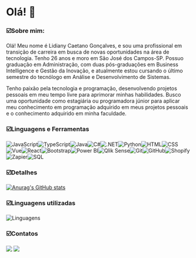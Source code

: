 # Olá! 👋

### ☑️Sobre mim:

Olá! Meu nome é Lidiany Caetano Gonçalves, e sou uma profissional em transição de carreira em busca de novas oportunidades na área de tecnologia. Tenho 26 anos e moro em São José dos Campos-SP. Possuo graduação em Administração, com duas pós-graduações em Business Intelligence e Gestão da Inovação, e atualmente estou cursando o último semestre do tecnólogo em Análise e Desenvolvimento de Sistemas.

Tenho paixão pela tecnologia e programação, desenvolvendo projetos pessoais em meu tempo livre para aprimorar minhas habilidades. Busco uma oportunidade como estagiária ou programadora júnior para aplicar meu conhecimento em programação adquirido em meus projetos pessoais e o conhecimento adquirido em minha faculdade.

### ☑️Linguagens e Ferramentas

<div style="display: flex; flex-wrap: wrap;">
  <!-- JavaScript -->
  <img src="https://img.shields.io/badge/JavaScript-F7DF1E?style=for-the-badge&logo=javascript&logoColor=black" alt="JavaScript"/>

  <!-- TypeScript -->
  <img src="https://img.shields.io/badge/TypeScript-3178C6?style=for-the-badge&logo=typescript&logoColor=white" alt="TypeScript"/>

  <!-- Java -->
  <img src="https://img.shields.io/badge/Java-007396?style=for-the-badge&logo=java&logoColor=white" alt="Java"/>

  <!-- C# -->
  <img src="https://img.shields.io/badge/C%23-239120?style=for-the-badge&logo=c-sharp&logoColor=white" alt="C#"/>

  <!-- .NET -->
  <img src="https://img.shields.io/badge/.NET-512BD4?style=for-the-badge&logo=dotnet&logoColor=white" alt=".NET"/>

  <!-- Python -->
  <img src="https://img.shields.io/badge/Python-3776AB?style=for-the-badge&logo=python&logoColor=white" alt="Python"/>

  <!-- HTML -->
  <img src="https://img.shields.io/badge/HTML5-E34F26?style=for-the-badge&logo=html5&logoColor=white" alt="HTML"/>

  <!-- CSS -->
  <img src="https://img.shields.io/badge/CSS3-1572B6?style=for-the-badge&logo=css3&logoColor=white" alt="CSS"/>

  <!-- Vue -->
  <img src="https://img.shields.io/badge/Vue.js-4FC08D?style=for-the-badge&logo=vue.js&logoColor=white" alt="Vue"/>

  <!-- React -->
  <img src="https://img.shields.io/badge/React-61DAFB?style=for-the-badge&logo=react&logoColor=black" alt="React"/>

  <!-- Bootstrap -->
  <img src="https://img.shields.io/badge/Bootstrap-563D7C?style=for-the-badge&logo=bootstrap&logoColor=white" alt="Bootstrap"/>

  <!-- Power BI -->
  <img src="https://img.shields.io/badge/Power_BI-F2C811?style=for-the-badge&logo=power-bi&logoColor=black" alt="Power BI"/>

  <!-- Qlik Sense -->
  <img src="https://img.shields.io/badge/Qlik_Sense-3EB049?style=for-the-badge&logo=qlik&logoColor=white" alt="Qlik Sense"/>

  <!-- Git -->
  <img src="https://img.shields.io/badge/Git-F05032?style=for-the-badge&logo=git&logoColor=white" alt="Git"/>

  <!-- GitHub -->
  <img src="https://img.shields.io/badge/GitHub-181717?style=for-the-badge&logo=github&logoColor=white" alt="GitHub"/>

  <!-- Shopify -->
  <img src="https://img.shields.io/badge/Shopify-7AB55C?style=for-the-badge&logo=shopify&logoColor=white" alt="Shopify"/>

  <!-- Zapier -->
  <img src="https://img.shields.io/badge/Zapier-FF4A00?style=for-the-badge&logo=zapier&logoColor=white" alt="Zapier"/>

  <!-- SQL -->
  <img src="https://img.shields.io/badge/SQL-4479A1?style=for-the-badge&logo=sql&logoColor=white" alt="SQL"/>
</div>


### ☑️Detalhes

[![Anurag's GitHub stats](https://github-readme-stats.vercel.app/api?username=lidianycg&show_icons=true&theme=cobalt)](https://github.com/anuraghazra/github-readme-stats)

### ☑️Linguagens utilizadas

![Linguagens](https://github-readme-stats.vercel.app/api/top-langs/?username=lidianycg&layout=compact&theme=radical)


### ☑️Contatos
<a href="https://www.linkedin.com/in/lidiany-goncalves/" target="_blank"><img src="https://img.shields.io/badge/-LinkedIn-%230077B5?style=for-the-badge&logo=linkedin&logoColor=white" target="_blank"></a>   <a href = "mailto:lidiaany.caetano@gmail.com"><img src="https://img.shields.io/badge/Gmail-D14836?style=for-the-badge&logo=gmail&logoColor=white" target="_blank"></a>


